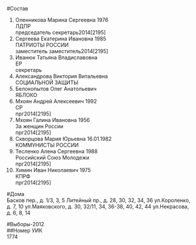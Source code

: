 #Состав  
1. Оленникова Марина Сергеевна 1976  
    ЛДПР  
    председатель секретарь2014[2195]  
2. Сергеева Екатерина Ивановна 1985  
    ПАТРИОТЫ РОССИИ  
    заместитель заместитель2014[2195]  
3. Иванюк Татьяна Владиславовна  
    ЕР  
    секретарь  
4. Александрова Виктория Витальевна  
    СОЦИАЛЬНОЙ ЗАЩИТЫ  
5. Белокопытов Олег Анатольевич  
    ЯБЛОКО  
6. Мхоян Андрей Алексеевич 1992  
    СР  
    прг2014[2195]  
7. Мхоян Галина Ивановна 1956  
    За женщин России  
    прг2014[2195]  
8. Скворцова Мария Юрьевна 16.01.1982  
    КОММУНИСТЫ РОССИИ  
9. Тесленко Алена Сергеевна 1988  
    Российский Союз Молодежи  
    прг2014[2195]  
10. Химин Иван Николаевич 1975  
    КПРФ  
    прг2014[2195]  
  
#Дома  
Басков пер., д. 1/3, 3, 5 Литейный пр., д. 28, 30, 32, 34, 36 ул.Короленко, д. 7, 10 ул.Маяковского, д. 30, 32/11, 34, 36-38, 40, 42, 44 ул.Некрасова, д. 6, 8, 14  
  
#Выборы-2012  
##Номер УИК  
1774  
